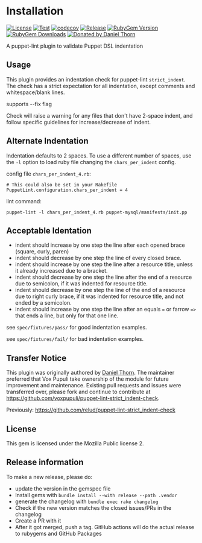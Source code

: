# Installation

[![License](https://img.shields.io/github/license/voxpupuli/puppet-lint-strict_indent-check.svg)](https://github.com/voxpupuli/puppet-lint-strict_indent-check/blob/master/LICENSE)
[![Test](https://github.com/voxpupuli/puppet-lint-strict_indent-check/actions/workflows/test.yml/badge.svg)](https://github.com/voxpupuli/puppet-lint-strict_indent-check/actions/workflows/test.yml)
[![codecov](https://codecov.io/gh/voxpupuli/puppet-lint-strict_indent-check/branch/master/graph/badge.svg?token=Mypkl78hvK)](https://codecov.io/gh/voxpupuli/puppet-lint-strict_indent-check)
[![Release](https://github.com/voxpupuli/puppet-lint-strict_indent-check/actions/workflows/release.yml/badge.svg)](https://github.com/voxpupuli/puppet-lint-strict_indent-check/actions/workflows/release.yml)
[![RubyGem Version](https://img.shields.io/gem/v/puppet-lint-strict_indent-check.svg)](https://rubygems.org/gems/puppet-lint-strict_indent-check)
[![RubyGem Downloads](https://img.shields.io/gem/dt/puppet-lint-strict_indent-check.svg)](https://rubygems.org/gems/puppet-lint-strict_indent-check)
[![Donated by Daniel Thorn](https://img.shields.io/badge/donated%20by-Daniel%20Thorn-fb7047.svg)](#transfer-notice)

A puppet-lint plugin to validate Puppet DSL indentation

## Usage

This plugin provides an indentation check for puppet-lint `strict_indent`. The check has a strict expectation for all indentation, except comments and whitespace/blank lines.

supports --fix flag

Check will raise a warning for any files that don't have 2-space indent, and follow specific guidelines for increase/decrease of indent.

## Alternate Indentation

Indentation defaults to 2 spaces. To use a different number of spaces, use the `-l` option to load ruby file changing the `chars_per_indent` config.

config file `chars_per_indent_4.rb`:
```
# This could also be set in your Rakefile
PuppetLint.configuration.chars_per_indent = 4
```

lint command:
```
puppet-lint -l chars_per_indent_4.rb puppet-mysql/manifests/init.pp
```

## Acceptable Identation

* indent should increase by one step the line after each opened brace (square, curly, paren)
* indent should decrease by one step the line of every closed brace.
* indent should increase by one step the line after a resource title, unless it already increased due to a bracket.
* indent should decrease by one step the line after the end of a resource due to semicolon, if it was indented for resource title.
* indent should decrease by one step the line of the end of a resource due to right curly brace, if it was indented for resource title, and not ended by a semicolon.
* indent should increase by one step the line after an equals `=` or farrow `=>` that ends a line, but only for that one line.

see `spec/fixtures/pass/` for good indentation examples.

see `spec/fixtures/fail/` for bad indentation examples.

## Transfer Notice

This plugin was originally authored by [Daniel Thorn](https://github.com/relud).
The maintainer preferred that Vox Pupuli take ownership of the module for future improvement and maintenance.
Existing pull requests and issues were transferred over, please fork and continue to contribute at https://github.com/voxpupuli/puppet-lint-strict_indent-check.

Previously: https://github.com/relud/puppet-lint-strict_indent-check

## License

This gem is licensed under the Mozilla Public license 2.


## Release information

To make a new release, please do:
* update the version in the gemspec file
* Install gems with `bundle install --with release --path .vendor`
* generate the changelog with `bundle exec rake changelog`
* Check if the new version matches the closed issues/PRs in the changelog
* Create a PR with it
* After it got merged, push a tag. GitHub actions will do the actual release to rubygems and GitHub Packages
